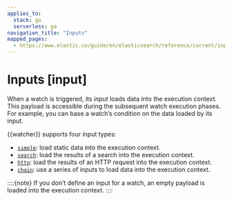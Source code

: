 ```yaml
---
applies_to:
  stack: ga
  serverless: ga
navigation_title: "Inputs"
mapped_pages:
  - https://www.elastic.co/guide/en/elasticsearch/reference/current/input.html
---
```


# Inputs [input]

When a watch is triggered, its *input* loads data into the execution context. This payload is accessible during the subsequent watch execution phases. For example, you can base a watch’s condition on the data loaded by its input.

{{watcher}} supports four input types:

* [`simple`](input-simple.md): load static data into the execution context.
* [`search`](input-search.md): load the results of a search into the execution context.
* [`http`](input-http.md): load the results of an HTTP request into the execution context.
* [`chain`](input-chain.md): use a series of inputs to load data into the execution context.

::::{note}
If you don’t define an input for a watch, an empty payload is loaded into the execution context.
::::
